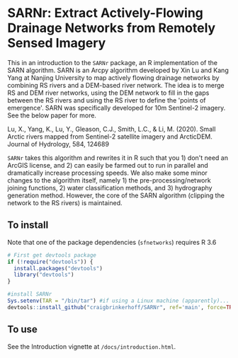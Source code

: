 # SARNr: Extract Actively-Flowing Drainage Networks from Remotely Sensed Imagery

This in an introduction to the `SARNr` package, an R implementation of the SARN algorithm. SARN is an Arcpy algorithm developed by Xin Lu and Kang Yang at Nanjing University to map actively flowing drainage networks by combining RS rivers and a DEM-based river network. The idea is to merge RS and DEM river networks, using the DEM network to fill in the gaps between the RS rivers and using the RS river to define the 'points of emergence'. SARN was specifically developed for 10m Sentinel-2 imagery. See the below paper for more.

Lu, X., Yang, K., Lu, Y., Gleason, C.J., Smith, L.C., & Li, M. (2020). Small Arctic rivers mapped from Sentinel-2 satellite imagery and ArcticDEM. Journal of Hydrology, 584, 124689

`SARNr` takes this algorithm and rewrites it in R such that you 1) don't need an ArcGIS license, and 2) can easily be farmed out to run in parallel and dramatically increase processing speeds. We also make some minor changes to the algorithm itself, namely 1) the pre-processing/network joining functions, 2) water classification methods, and 3) hydrography generation method. However, the core of the SARN algorithm (clipping the network to the RS rivers) is maintained.

## To install
Note that one of the package dependencies (`sfnetworks`) requires R 3.6

``` R
# First get devtools package
if (!require("devtools")) {
  install.packages("devtools")
  library("devtools")
}

#install SARNr
Sys.setenv(TAR = "/bin/tar") #if using a Linux machine (apparently)...
devtools::install_github("craigbrinkerhoff/SARNr", ref='main', force=TRUE)
```

## To use
See the Introduction vignette at `/docs/introduction.html`.
